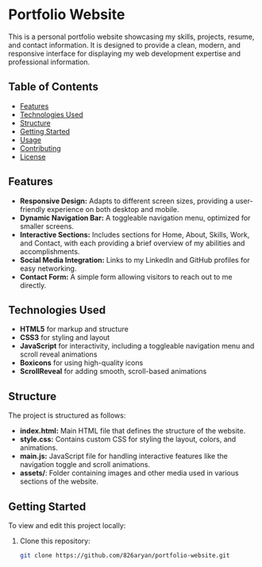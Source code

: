 # Portfolio Website

This is a personal portfolio website showcasing my skills, projects, resume, and contact information. It is designed to provide a clean, modern, and responsive interface for displaying my web development expertise and professional information.

## Table of Contents
- [Features](#features)
- [Technologies Used](#technologies-used)
- [Structure](#structure)
- [Getting Started](#getting-started)
- [Usage](#usage)
- [Contributing](#contributing)
- [License](#license)

## Features
- **Responsive Design:** Adapts to different screen sizes, providing a user-friendly experience on both desktop and mobile.
- **Dynamic Navigation Bar:** A toggleable navigation menu, optimized for smaller screens.
- **Interactive Sections:** Includes sections for Home, About, Skills, Work, and Contact, with each providing a brief overview of my abilities and accomplishments.
- **Social Media Integration:** Links to my LinkedIn and GitHub profiles for easy networking.
- **Contact Form:** A simple form allowing visitors to reach out to me directly.

## Technologies Used
- **HTML5** for markup and structure
- **CSS3** for styling and layout
- **JavaScript** for interactivity, including a toggleable navigation menu and scroll reveal animations
- **Boxicons** for using high-quality icons
- **ScrollReveal** for adding smooth, scroll-based animations

## Structure
The project is structured as follows:
- **index.html:** Main HTML file that defines the structure of the website.
- **style.css:** Contains custom CSS for styling the layout, colors, and animations.
- **main.js:** JavaScript file for handling interactive features like the navigation toggle and scroll animations.
- **assets/**: Folder containing images and other media used in various sections of the website.

## Getting Started
To view and edit this project locally:
1. Clone this repository:
   ```bash
   git clone https://github.com/826aryan/portfolio-website.git
